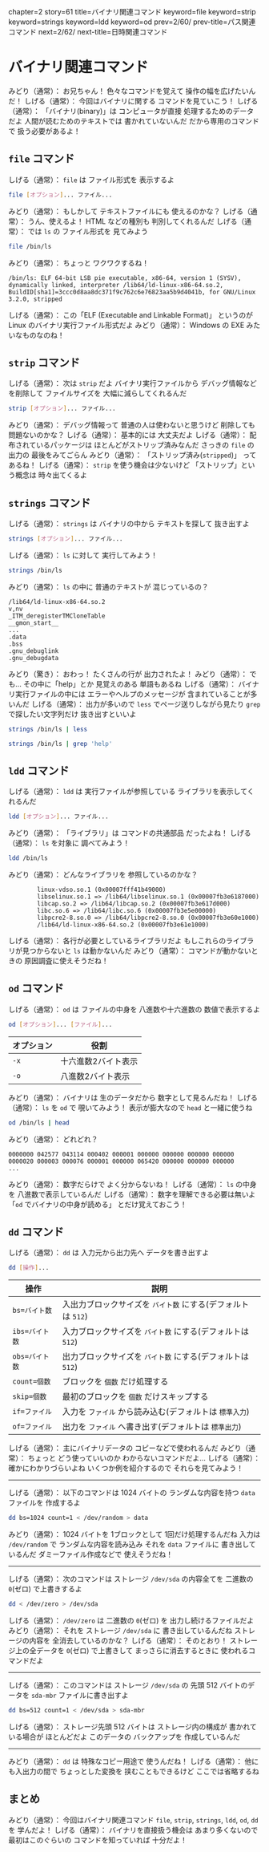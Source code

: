 chapter=2
story=61
title=バイナリ関連コマンド
keyword=file
keyword=strip
keyword=strings
keyword=ldd
keyword=od
prev=2/60/
prev-title=パス関連コマンド
next=2/62/
next-title=日時関連コマンド

# バイナリ関連コマンド

みどり（通常）：
  お兄ちゃん！
  色々なコマンドを覚えて
  操作の幅を広げたいんだ！
しげる（通常）：
  今回はバイナリに関する
  コマンドを見ていこう！
しげる（通常）：
  「バイナリ(binary)」は
  コンピュータが直接
  処理するためのデータだよ
  人間が読むためのテキストでは
  書かれていないんだ
  だから専用のコマンドで
  扱う必要があるよ！

## `file` コマンド

しげる（通常）：
  `file` は
  ファイル形式を
  表示するよ

```bash
file [オプション]... ファイル...
```

みどり（通常）：
  もしかして
  テキストファイルにも
  使えるのかな？
しげる（通常）：
  うん、使えるよ！
  HTML などの種別も
  判別してくれるんだ
しげる（通常）：
  では `ls` の
  ファイル形式を
  見てみよう

```bash
file /bin/ls
```

みどり（通常）：
  ちょっと
  ワクワクするね！

```console
/bin/ls: ELF 64-bit LSB pie executable, x86-64, version 1 (SYSV), dynamically linked, interpreter /lib64/ld-linux-x86-64.so.2, BuildID[sha1]=3ccc0d8aa8dc371f9c762c6e76823aa5b9d4041b, for GNU/Linux 3.2.0, stripped
```

しげる（通常）：
  この「ELF
  (Executable and Linkable Format)」
  というのが
  Linux のバイナリ実行ファイル形式だよ
みどり（通常）：
  Windows の EXE
  みたいなものなのね！

## `strip` コマンド

しげる（通常）：
  次は `strip` だよ
  バイナリ実行ファイルから
  デバッグ情報などを削除して
  ファイルサイズを
  大幅に減らしてくれるんだ

```bash
strip [オプション]... ファイル...
```

みどり（通常）：
  デバッグ情報って
  普通の人は使わないと思うけど
  削除しても問題ないのかな？
しげる（通常）：
  基本的には
  大丈夫だよ
しげる（通常）：
  配布されているパッケージは
  ほとんどがストリップ済みなんだ
  さっきの `file` の出力の
  最後をみてごらん
みどり（通常）：
  「ストリップ済み(`stripped`)」
  ってあるね！
しげる（通常）：
  `strip` を使う機会は少ないけど
  「ストリップ」という概念は
  時々出てくるよ

## `strings` コマンド

しげる（通常）：
  `strings` は
  バイナリの中から
  テキストを探して
  抜き出すよ

```bash
strings [オプション]... ファイル...
```

しげる（通常）：
  `ls` に対して
  実行してみよう！

```bash
strings /bin/ls
```

みどり（通常）：
  `ls` の中に
  普通のテキストが
  混じっているの？

```console
/lib64/ld-linux-x86-64.so.2
v,nv
_ITM_deregisterTMCloneTable
__gmon_start__
...
.data
.bss
.gnu_debuglink
.gnu_debugdata
```

みどり（驚き）：
  おわっ！
  たくさんの行が
  出力されたよ！
みどり（通常）：
  でも…
  その中に「help」とか
  見覚えのある
  単語もあるね
しげる（通常）：
  バイナリ実行ファイルの中には
  エラーやヘルプのメッセージが
  含まれていることが多いんだ
しげる（通常）：
  出力が多いので
  `less` でページ送りしながら見たり
  `grep` で探したい文字列だけ
  抜き出すといいよ

```bash
strings /bin/ls | less
```

```bash
strings /bin/ls | grep 'help'
```

## `ldd` コマンド

しげる（通常）：
  `ldd` は
  実行ファイルが参照している
  ライブラリを表示してくれるんだ

```bash
ldd [オプション]... ファイル...
```

みどり（通常）：
  「ライブラリ」は
  コマンドの共通部品
  だったよね！
しげる（通常）：
  `ls` を対象に
  調べてみよう！

```bash
ldd /bin/ls
```

みどり（通常）：
  どんなライブラリを
  参照しているのかな？

```console
        linux-vdso.so.1 (0x00007fff41b49000)
        libselinux.so.1 => /lib64/libselinux.so.1 (0x00007fb3e6187000)
        libcap.so.2 => /lib64/libcap.so.2 (0x00007fb3e617d000)
        libc.so.6 => /lib64/libc.so.6 (0x00007fb3e5e00000)
        libpcre2-8.so.0 => /lib64/libpcre2-8.so.0 (0x00007fb3e60e1000)
        /lib64/ld-linux-x86-64.so.2 (0x00007fb3e61e1000)
```

しげる（通常）：
  各行が必要としているライブラリだよ
  もしこれらのライブラリが見つからないと
  `ls` は動かないんだ
みどり（通常）：
  コマンドが動かないときの
  原因調査に使えそうだね！

## `od` コマンド

しげる（通常）：
  `od` は
  ファイルの中身を
  八進数や十六進数の
  数値で表示するよ

```bash
od [オプション]... [ファイル]...
```

オプション | 役割
---------- | ----
`-x`       | 十六進数2バイト表示
`-o`       | 八進数2バイト表示

みどり（通常）：
  バイナリは
  生のデータだから
  数字として見るんだね！
しげる（通常）：
  `ls` を `od` で
  覗いてみよう！
  表示が膨大なので
  `head` と一緒に使うね

```bash
od /bin/ls | head
```

みどり（通常）：
  どれどれ？

```console
0000000 042577 043114 000402 000001 000000 000000 000000 000000
0000020 000003 000076 000001 000000 065420 000000 000000 000000
...
```

みどり（通常）：
  数字だらけで
  よく分からないね！
しげる（通常）：
  `ls` の中身を
  八進数で表示しているんだ
しげる（通常）：
  数字を理解できる必要は無いよ
  「`od` でバイナリの中身が読める」
  とだけ覚えておこう！

## `dd` コマンド

しげる（通常）：
  `dd` は
  入力元から出力先へ
  データを書き出すよ

```bash
dd [操作]...
```

操作           | 説明
-------------- | ----
`bs=バイト数`  | 入出力ブロックサイズを `バイト数` にする(デフォルトは `512`)
`ibs=バイト数` | 入力ブロックサイズを `バイト数` にする(デフォルトは `512`)
`obs=バイト数` | 出力ブロックサイズを `バイト数` にする(デフォルトは `512`)
`count=個数`   | ブロックを `個数` だけ処理する
`skip=個数`    | 最初のブロックを `個数` だけスキップする
`if=ファイル`  | 入力を `ファイル` から読み込む(デフォルトは `標準入力`)
`of=ファイル`  | 出力を `ファイル` へ書き出す(デフォルトは `標準出力`)

しげる（通常）：
  主にバイナリデータの
  コピーなどで使われるんだ
みどり（通常）：
  ちょっと
  どう使っていいのか
  わからないコマンドだよ…
しげる（通常）：
  確かにわかりづらいよね
  いくつか例を紹介するので
  それらを見てみよう！

----

しげる（通常）：
  以下のコマンドは
  1024 バイトの
  ランダムな内容を持つ
  `data` ファイルを
  作成するよ

```bash
dd bs=1024 count=1 < /dev/random > data
```

みどり（通常）：
  1024 バイトを
  1ブロックとして
  1回だけ処理するんだね
  入力は `/dev/random` で
  ランダムな内容を読み込み
  それを `data` ファイルに
  書き出しているんだ
  ダミーファイル作成などで
  使えそうだね！

----

しげる（通常）：
  次のコマンドは
  ストレージ `/dev/sda` の内容全てを
  二進数の `0`(ゼロ) で上書きするよ

```bash
dd < /dev/zero > /dev/sda
```

しげる（通常）：
  `/dev/zero` は
  二進数の `0`(ゼロ) を
  出力し続けるファイルだよ
みどり（通常）：
  それを
  ストレージ `/dev/sda` に
  書き出しているんだね
  ストレージの内容を
  全消去しているのかな？
しげる（通常）：
  そのとおり！
  ストレージ上の全データを
  `0`(ゼロ) で上書きして
  まっさらに消去するときに
  使われるコマンドだよ

----

しげる（通常）：
  このコマンドは
  ストレージ `/dev/sda` の
  先頭 512 バイトのデータを
  `sda-mbr` ファイルに書き出すよ

```bash
dd bs=512 count=1 < /dev/sda > sda-mbr
```

しげる（通常）：
  ストレージ先頭
  512 バイトは
  ストレージ内の構成が
  書かれている場合が
  ほとんどだよ
  このデータの
  バックアップを
  作成しているんだ

----

みどり（通常）：
  `dd` は
  特殊なコピー用途で
  使うんだね！
しげる（通常）：
  他にも入出力の間で
  ちょっとした変換を
  挟むこともできるけど
  ここでは省略するね

## まとめ

みどり（通常）：
  今回はバイナリ関連コマンド
  `file`, `strip`, `strings`,
  `ldd`, `od`, `dd` を
  学んだよ！
しげる（通常）：
  バイナリを直接扱う機会は
  あまり多くないので
  最初はこのぐらいの
  コマンドを知っていれば
  十分だよ！


